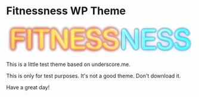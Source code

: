 # Fitnessness WP Theme


![Logo of Fitnessness theme](fitnessness-logo.png)

This is a little test theme based on underscore.me.

This is only for test purposes. It's not a good theme. Don't download it.

Have a great day!
